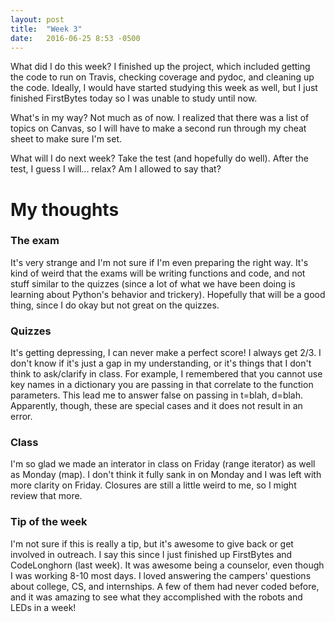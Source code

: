 ```yaml
---
layout: post
title:  "Week 3"
date:   2016-06-25 8:53 -0500
---
```


What did I do this week? I finished up the project, which included getting the code to run on Travis, checking coverage and pydoc, and cleaning up the code. Ideally, I would have started studying this week as well, but I just finished FirstBytes today so I was unable to study until now.

What's in my way? Not much as of now. I realized that there was a list of topics on Canvas, so I will have to make a second run through my cheat sheet to make sure I'm set.

What will I do next week? Take the test (and hopefully do well). After the test, I guess I will... relax? Am I allowed to say that?

# My thoughts

### The exam
It's very strange and I'm not sure if I'm even preparing the right way. It's kind of weird that the exams will be writing functions and code, and not stuff similar to the quizzes (since a lot of what we have been doing
is learning about Python's behavior and trickery). Hopefully that will be
a good thing, since I do okay but not great on the quizzes.

### Quizzes
It's getting depressing, I can never make a perfect score! I always get
2/3. I don't know if it's just a gap in my understanding, or it's things that I don't think to ask/clarify in class. For example, I remembered that you cannot use key names in a dictionary you are passing in that correlate to the function parameters. This lead me to answer false on passing in t=blah, d=blah. Apparently, though, these are special cases and it does not result in an error.

### Class
I'm so glad we made an interator in class on Friday (range iterator) as well as Monday (map). I don't think it fully sank in on Monday and I was left with more clarity on Friday. Closures are still a little weird to me, so I might review that more.

### Tip of the week
I'm not sure if this is really a tip, but it's awesome to give back or get
involved in outreach. I say this since I just finished up FirstBytes and CodeLonghorn (last week). It was awesome being a counselor, even though I was working 8-10 most days. I loved answering the campers' questions about college, CS, and internships. A few of them had never coded before,
and it was amazing to see what they accomplished with the robots and LEDs in a week!